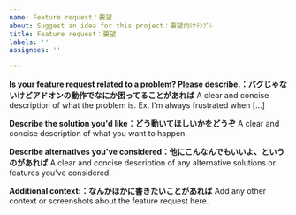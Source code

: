 ```yaml
---
name: Feature request：要望
about: Suggest an idea for this project：要望向けﾃﾝﾌﾟﾚ
title: Feature request：要望
labels: ''
assignees: ''

---
```


**Is your feature request related to a problem? Please describe.：バグじゃないけどアドオンの動作でなにか困ってることがあれば**
A clear and concise description of what the problem is. Ex. I'm always frustrated when [...]

**Describe the solution you'd like：どう動いてほしいかをどうぞ**
A clear and concise description of what you want to happen.

**Describe alternatives you've considered：他にこんなんでもいいよ、というのがあれば**
A clear and concise description of any alternative solutions or features you've considered.

**Additional context:：なんかほかに書きたいことがあれば**
Add any other context or screenshots about the feature request here.

